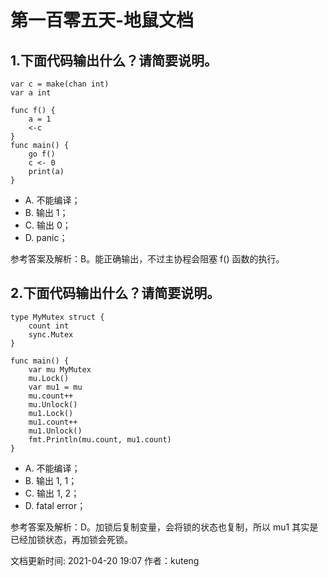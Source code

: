 # 第一百零五天-地鼠文档

## 1.下面代码输出什么？请简要说明。 <a id="6mu60x"></a>

```text
var c = make(chan int)
var a int

func f() {
    a = 1
    <-c
}
func main() {
    go f()
    c <- 0
    print(a)
}
```

* A. 不能编译；
* B. 输出 1；
* C. 输出 0；
* D. panic；

参考答案及解析：B。能正确输出，不过主协程会阻塞 f\(\) 函数的执行。

## 2.下面代码输出什么？请简要说明。 <a id="1qgv60"></a>

```text
type MyMutex struct {
    count int
    sync.Mutex
}

func main() {
    var mu MyMutex
    mu.Lock()
    var mu1 = mu
    mu.count++
    mu.Unlock()
    mu1.Lock()
    mu1.count++
    mu1.Unlock()
    fmt.Println(mu.count, mu1.count)
}
```

* A. 不能编译；
* B. 输出 1, 1；
* C. 输出 1, 2；
* D. fatal error；

参考答案及解析：D。加锁后复制变量，会将锁的状态也复制，所以 mu1 其实是已经加锁状态，再加锁会死锁。

文档更新时间: 2021-04-20 19:07   作者：kuteng


